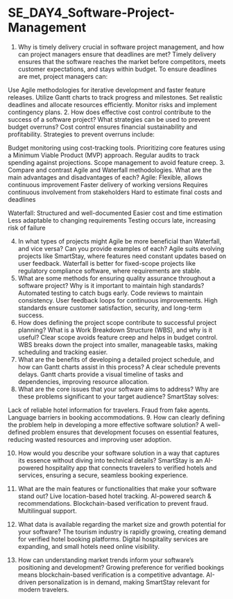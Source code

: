 
# SE_DAY4_Software-Project-Management
1. Why is timely delivery crucial in software project management, and how can project managers ensure that deadlines are met?
Timely delivery ensures that the software reaches the market before competitors, meets customer expectations, and stays within budget. To ensure deadlines are met, project managers can:

Use Agile methodologies for iterative development and faster feature releases.
Utilize Gantt charts to track progress and milestones.
Set realistic deadlines and allocate resources efficiently.
Monitor risks and implement contingency plans.
2. How does effective cost control contribute to the success of a software project? What strategies can be used to prevent budget overruns?
Cost control ensures financial sustainability and profitability. Strategies to prevent overruns include:

Budget monitoring using cost-tracking tools.
Prioritizing core features using a Minimum Viable Product (MVP) approach.
Regular audits to track spending against projections.
Scope management to avoid feature creep.
3. Compare and contrast Agile and Waterfall methodologies. What are the main advantages and disadvantages of each?
Agile:
 Flexible, allows continuous improvement
Faster delivery of working versions
 Requires continuous involvement from stakeholders
 Hard to estimate final costs and deadlines

Waterfall:
 Structured and well-documented
 Easier cost and time estimation
 Less adaptable to changing requirements
Testing occurs late, increasing risk of failure

4. In what types of projects might Agile be more beneficial than Waterfall, and vice versa? Can you provide examples of each?
Agile suits evolving projects like SmartStay, where features need constant updates based on user feedback.
Waterfall is better for fixed-scope projects like regulatory compliance software, where requirements are stable.
5. What are some methods for ensuring quality assurance throughout a software project? Why is it important to maintain high standards?
Automated testing to catch bugs early.
Code reviews to maintain consistency.
User feedback loops for continuous improvements.
High standards ensure customer satisfaction, security, and long-term success.
6. How does defining the project scope contribute to successful project planning? What is a Work Breakdown Structure (WBS), and why is it useful?
Clear scope avoids feature creep and helps in budget control.
WBS breaks down the project into smaller, manageable tasks, making scheduling and tracking easier.
7. What are the benefits of developing a detailed project schedule, and how can Gantt charts assist in this process?
A clear schedule prevents delays.
Gantt charts provide a visual timeline of tasks and dependencies, improving resource allocation.
8. What are the core issues that your software aims to address? Why are these problems significant to your target audience?
SmartStay solves:

Lack of reliable hotel information for travelers.
Fraud from fake agents.
Language barriers in booking accommodations.
9. How can clearly defining the problem help in developing a more effective software solution?
A well-defined problem ensures that development focuses on essential features, reducing wasted resources and improving user adoption.

10. How would you describe your software solution in a way that captures its essence without diving into technical details?
SmartStay is an AI-powered hospitality app that connects travelers to verified hotels and services, ensuring a secure, seamless booking experience.

11. What are the main features or functionalities that make your software stand out?
Live location-based hotel tracking.
AI-powered search & recommendations.
Blockchain-based verification to prevent fraud.
Multilingual support.
12. What data is available regarding the market size and growth potential for your software?
The tourism industry is rapidly growing, creating demand for verified hotel booking platforms.
Digital hospitality services are expanding, and small hotels need online visibility.
13. How can understanding market trends inform your software’s positioning and development?
Growing preference for verified bookings means blockchain-based verification is a competitive advantage.
AI-driven personalization is in demand, making SmartStay relevant for modern travelers.


